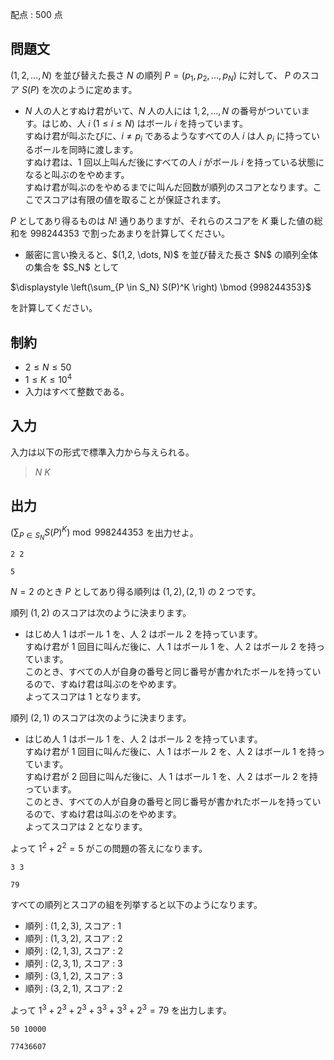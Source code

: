 配点 : $500$ 点

## 問題文

$(1,2, \dots, N)$ を並び替えた長さ $N$ の順列 $P = (p_1, p_2, \dots, p_N)$ に対して、 $P$ のスコア $S(P)$ を次のように定めます。

- $N$ 人の人とすぬけ君がいて、$N$ 人の人には $1,2,\dots,N$ の番号がついています。はじめ、人 $i$ $(1 \leq i \leq N)$ はボール $i$ を持っています。<br>
    すぬけ君が叫ぶたびに、$i \neq p_i$ であるようなすべての人 $i$ は人 $p_i$ に持っているボールを同時に渡します。<br>
    すぬけ君は、$1$ 回以上叫んだ後にすべての人 $i$ がボール $i$ を持っている状態になると叫ぶのをやめます。<br>
    すぬけ君が叫ぶのをやめるまでに叫んだ回数が順列のスコアとなります。ここでスコアは有限の値を取ることが保証されます。

$P$ としてあり得るものは $N!$ 通りありますが、それらのスコアを $K$ 乗した値の総和を $998244353$ で割ったあまりを計算してください。

- <p>厳密に言い換えると、$(1,2, \dots, N)$ を並び替えた長さ $N$ の順列全体の集合を $S_N$ として</p>
<p>$\displaystyle \left(\sum_{P \in S_N} S(P)^K \right) \bmod {998244353}$</p>
<p>を計算してください。</p>

## 制約

- $2 \leq N \leq 50$
- $1 \leq K \leq 10^4$
- 入力はすべて整数である。

## 入力

入力は以下の形式で標準入力から与えられる。

> $N$ $K$

## 出力

$\displaystyle \left(\sum_{P \in S_N} S(P)^K \right) \bmod {998244353}$ を出力せよ。

```input1
2 2
```

```output1
5
```

$N = 2$ のとき $P$ としてあり得る順列は $(1,2),(2,1)$ の $2$ つです。

順列 $(1,2)$ のスコアは次のように決まります。

- はじめ人 $1$ はボール $1$ を、人 $2$ はボール $2$ を持っています。<br>
    すぬけ君が $1$ 回目に叫んだ後に、人 $1$ はボール $1$ を、人 $2$ はボール $2$ を持っています。<br>
    このとき、すべての人が自身の番号と同じ番号が書かれたボールを持っているので、すぬけ君は叫ぶのをやめます。<br>
    よってスコアは $1$ となります。

順列 $(2,1)$ のスコアは次のように決まります。

- はじめ人 $1$ はボール $1$ を、人 $2$ はボール $2$ を持っています。<br>
    すぬけ君が $1$ 回目に叫んだ後に、人 $1$ はボール $2$ を、人 $2$ はボール $1$ を持っています。<br>
    すぬけ君が $2$ 回目に叫んだ後に、人 $1$ はボール $1$ を、人 $2$ はボール $2$ を持っています。<br>
    このとき、すべての人が自身の番号と同じ番号が書かれたボールを持っているので、すぬけ君は叫ぶのをやめます。<br>
    よってスコアは $2$ となります。

よって $1^2 + 2^2 = 5$ がこの問題の答えになります。

```input2
3 3
```

```output2
79
```

すべての順列とスコアの組を列挙すると以下のようになります。

- 順列 : $(1,2,3)$, スコア : $1$
- 順列 : $(1,3,2)$, スコア : $2$
- 順列 : $(2,1,3)$, スコア : $2$
- 順列 : $(2,3,1)$, スコア : $3$
- 順列 : $(3,1,2)$, スコア : $3$
- 順列 : $(3,2,1)$, スコア : $2$

よって $1^3 + 2^3 + 2^3 + 3^3 + 3^3 + 2^3 = 79$ を出力します。

```input3
50 10000
```

```output3
77436607
```